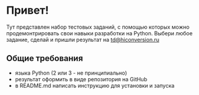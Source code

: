 # Привет!
Тут представлен набор тестовых заданий, с помощью которых можно продемонтрировать свои навыки разработки на Python.
Выбери любое задание, сделай и пришли результат на td@hiconversion.ru

## Общие требования
- языка Python (2 или 3 - не принципиально)
- результат оформить в виде репозитория на GitHub
- в README.md написать инструкцию для установки и запуска